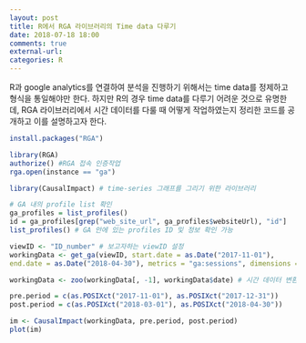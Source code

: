 ```yaml
---
layout: post
title: R에서 RGA 라이브러리의 Time data 다루기
date: 2018-07-18 18:00
comments: true
external-url:
categories: R
---
```


R과 google analytics를 연결하여 분석을 진행하기 위해서는 time data를 정제하고 형식을 통일해야만 한다. 하지만 R의 경우 time data를 다루기 어려운 것으로 유명한데, RGA 라이브러리에서 시간 데이터를 다룰 때 어떻게 작업하였는지 정리한 코드를 공개하고 이를 설명하고자 한다. 

```R
install.packages("RGA")

library(RGA)
authorize() #RGA 접속 인증작업 
rga.open(instance == "ga")

library(CausalImpact) # time-series 그래프를 그리기 위한 라이브러리 

# GA 내의 profile list 확인
ga_profiles = list_profiles()
id = ga_profiles[grep("web_site_url", ga_profiles$websiteUrl), "id"]
list_profiles() # GA 안에 있는 profiles ID 및 정보 확인 가능 

viewID <- "ID_number" # 보고자하는 viewID 설정 
workingData <- get_ga(viewID, start.date = as.Date("2017-11-01"), 
end.date = as.Date("2018-04-30"), metrics = "ga:sessions", dimensions = "ga:date") #

workingData <- zoo(workingData[, -1], workingData$date) # 시간 데이터 변환 

pre.period = c(as.POSIXct("2017-11-01"), as.POSIXct("2017-12-31"))
post.period = c(as.POSIXct("2018-03-01"), as.POSIXct("2018-04-30"))

im <- CausalImpact(workingData, pre.period, post.period)
plot(im)

```
